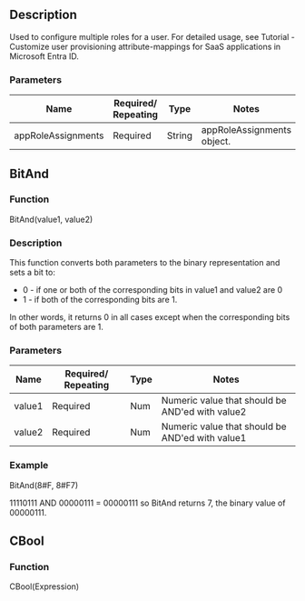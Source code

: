 ## Description
Used to configure multiple roles for a user. For detailed usage, see Tutorial - Customize user provisioning attribute-mappings for SaaS applications in Microsoft Entra ID.

### Parameters

| Name                  | Required/ Repeating | Type   | Notes                           |
|-----------------------|---------------------|--------|---------------------------------|
| appRoleAssignments    | Required            | String | appRoleAssignments object.      |

## BitAnd

### Function
BitAnd(value1, value2)

### Description
This function converts both parameters to the binary representation and sets a bit to:
- 0 - if one or both of the corresponding bits in value1 and value2 are 0
- 1 - if both of the corresponding bits are 1.

In other words, it returns 0 in all cases except when the corresponding bits of both parameters are 1.

### Parameters

| Name   | Required/ Repeating | Type | Notes                                       |
|--------|---------------------|------|---------------------------------------------|
| value1 | Required            | Num  | Numeric value that should be AND'ed with value2 |
| value2 | Required            | Num  | Numeric value that should be AND'ed with value1 |

### Example
BitAnd(8#F, 8#F7)

11110111 AND 00000111 = 00000111 so BitAnd returns 7, the binary value of 00000111.

## CBool

### Function
CBool(Expression)